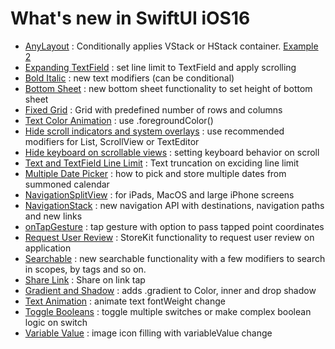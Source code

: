 # What's new in SwiftUI iOS16

- [AnyLayout](https://github.com/alexbreamdev/What-s-new-in-SwiftUI-iOS16/blob/main/NewSwiftUIiOS16/AnyLayoutExampleView.swift)
: Conditionally applies VStack or HStack container. [Example 2](https://github.com/alexbreamdev/What-s-new-in-SwiftUI-iOS16/blob/main/NewSwiftUIiOS16/AnyLayoutExample2.swift)
- [Expanding TextField](https://github.com/alexbreamdev/What-s-new-in-SwiftUI-iOS16/blob/main/NewSwiftUIiOS16/AutomaticExpandingTextFieldsView.swift)
: set line limit to TextField and apply scrolling
- [Bold Italic](https://github.com/alexbreamdev/What-s-new-in-SwiftUI-iOS16/blob/main/NewSwiftUIiOS16/BoldAndItalicToggleView.swift)
: new text modifiers (can be conditional)
- [Bottom Sheet](https://github.com/alexbreamdev/What-s-new-in-SwiftUI-iOS16/blob/main/NewSwiftUIiOS16/BottomSheetView.swift)
: new bottom sheet functionality to set height of bottom sheet
- [Fixed Grid](https://github.com/alexbreamdev/What-s-new-in-SwiftUI-iOS16/blob/main/NewSwiftUIiOS16/FixedGridView.swift)
: Grid with predefined number of rows and columns
- [Text Color Animation](https://github.com/alexbreamdev/What-s-new-in-SwiftUI-iOS16/blob/main/NewSwiftUIiOS16/ForegroundcolorAnimationView.swift)
: use .foregroundColor() 
- [Hide scroll indicators and system overlays](https://github.com/alexbreamdev/What-s-new-in-SwiftUI-iOS16/blob/main/NewSwiftUIiOS16/HidingScrollIndicators.swift)
: use recommended modifiers for List, ScrollView or TextEditor 
- [Hide keyboard on scrollable views](https://github.com/alexbreamdev/What-s-new-in-SwiftUI-iOS16/blob/main/NewSwiftUIiOS16/KeyboardDismissView.swift)
: setting keyboard behavior on scroll
- [Text and TextField Line Limit](https://github.com/alexbreamdev/What-s-new-in-SwiftUI-iOS16/blob/main/NewSwiftUIiOS16/LimitRangesForText.swift)
: Text truncation on exciding line limit
- [Multiple Date Picker](https://github.com/alexbreamdev/What-s-new-in-SwiftUI-iOS16/blob/main/NewSwiftUIiOS16/MultipleDatePickerView.swift)
: how to pick and store multiple dates from summoned calendar
- [NavigationSplitView](https://github.com/alexbreamdev/What-s-new-in-SwiftUI-iOS16/blob/main/NewSwiftUIiOS16/NavigationSplitStackView.swift)
: for iPads, MacOS and large iPhone screens
- [NavigationStack](https://github.com/alexbreamdev/What-s-new-in-SwiftUI-iOS16/blob/main/NewSwiftUIiOS16/NavigationStackView.swift)
: new navigation API with destinations, navigation paths and new links
- [onTapGesture](https://github.com/alexbreamdev/What-s-new-in-SwiftUI-iOS16/blob/main/NewSwiftUIiOS16/OnTapGestureLocationView.swift)
: tap gesture with option to pass tapped point coordinates
- [Request User Review](https://github.com/alexbreamdev/What-s-new-in-SwiftUI-iOS16/blob/main/NewSwiftUIiOS16/RequestReviewFromUserView.swift)
: StoreKit functionality to request user review on application
- [Searchable](https://github.com/alexbreamdev/What-s-new-in-SwiftUI-iOS16/blob/main/NewSwiftUIiOS16/SearchableModifierView.swift)
: new searchable functionality with a few modifiers to search in scopes, by tags and so on.
- [Share Link](https://github.com/alexbreamdev/What-s-new-in-SwiftUI-iOS16/blob/main/NewSwiftUIiOS16/ShareLinkView.swift)
: Share on link tap
- [Gradient and Shadow](https://github.com/alexbreamdev/What-s-new-in-SwiftUI-iOS16/blob/main/NewSwiftUIiOS16/SimpleGradientsAndShadowsView.swift)
: adds .gradient to Color, inner and drop shadow
- [Text Animation](https://github.com/alexbreamdev/What-s-new-in-SwiftUI-iOS16/blob/main/NewSwiftUIiOS16/TextAnimationView.swift)
: animate text fontWeight change
- [Toggle Booleans](https://github.com/alexbreamdev/What-s-new-in-SwiftUI-iOS16/blob/main/NewSwiftUIiOS16/ToggleArrayOfBooleansView.swift)
: toggle multiple switches or make complex boolean logic on switch
- [Variable Value](https://github.com/alexbreamdev/What-s-new-in-SwiftUI-iOS16/blob/main/NewSwiftUIiOS16/VariableValuesWIthSFSymbols.swift)
: image icon filling with variableValue change


